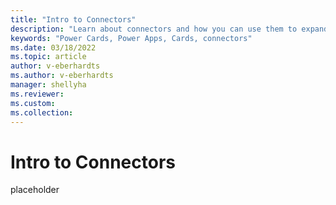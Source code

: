 ```yaml
---
title: "Intro to Connectors"
description: "Learn about connectors and how you can use them to expand the capabilities of your cards"
keywords: "Power Cards, Power Apps, Cards, connectors"
ms.date: 03/18/2022
ms.topic: article
author: v-eberhardts
ms.author: v-eberhardts
manager: shellyha
ms.reviewer: 
ms.custom: 
ms.collection: 
---
```


# Intro to Connectors

placeholder
